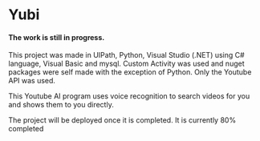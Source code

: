 # Yubi
<h4><strong>The work is still in progress.</strong></h4> 
<p>This project was made in UIPath, Python, Visual Studio (.NET) using C# language, Visual Basic and mysql. Custom Activity was used and nuget packages were self made with the exception of Python. Only the Youtube API was used.</p>

<p> This Youtube AI program uses voice recognition to search videos for you and shows them to you directly.</p>
<p> The project will be deployed once it is completed. It is currently 80% completed </p>
